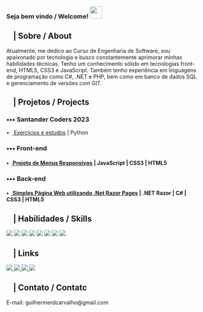 <div><h3>Seja bem vindo / Welcome! <img src="https://github.com/blackcater/blackcater/raw/main/images/Hi.gif" height="32" /></h3></div>
<!-- SOBRE -->

<div>
    <h2><img src="https://media.giphy.com/media/v1.Y2lkPTc5MGI3NjExZDUzNTJmNDc1MmY3NWEzZWU2MzFiOTU2OWU5MDI0OTM1ZTMwZTZkMiZjdD1n/131tNuGktpXGhy/giphy.gif" height="13">         | Sobre / About</h2>
    <p>Atualmente, me dedico ao Curso de Engenharia de Software, sou apaixonado por tecnologia e busco constantemente aprimorar minhas habilidades técnicas. Tenho um conhecimento sólido em tecnologias front-end, HTML5, CSS3 e JavaScript. Também tenho experiência em linguagens de programação como C#, .NET e PHP, bem como em banco de dados SQL e gerenciamento de versões com GIT.</p>
</div>

<!-- PROJETOS / PROJECTS -->
<div>
    <h2><img src="https://media.giphy.com/media/PtjGkQZGk6UTQpugvm/giphy.gif" height="13"> | Projetos / Projects</h2>
    <h3>••• Santander Coders 2023 </h3>
        <p> •&nbsp;&nbsp;<a href="https://github.com/devguilhermecarvalho/santander-coders-2023-engdados">
           Exercícios e estudos</a> | Python</p>
    <h3>••• Front-end </h3>
    <h4>
        <p> •&nbsp;&nbsp;<a href="https://github.com/devguilhermecarvalho/Menus">
           Projeto de Menus Responsivos</a> | JavaScript | CSS3 | HTML5</p>
    </h4>       
    <h3>••• Back-end </h3>
    <h4>
        <p> •&nbsp;&nbsp;<a href="https://github.com/devguilhermecarvalho/simple-web-app">
            Simples Página Web utilizando .Net Razor Pages</a> | .NET Razor | C# | CSS3 | HTML5 </p>
    </h4>    
</div>

<!-- HABILIDADES / SKILLS -->
<div>
    <h2><img src="https://media.giphy.com/media/v1.Y2lkPTc5MGI3NjExODAwN2ZhYjQ3NWEyZTRmZGQ0NzVlNjljZDIzMjQ5YmQxZDAyNDk2OCZjdD1n/xTiTnJx84dFZitpX2g/giphy.gif" height="13"> | Habilidades / Skills</h2>
    <!-- HTML -->
    <img src="https://img.shields.io/badge/HTML5-E34F26?style=for-the-badge&logo=html5&logoColor=white">
    <!-- CSS -->
    <img src="https://img.shields.io/badge/CSS3-1572B6?style=for-the-badge&logo=css3&logoColor=white">
    <!-- JAVASCRIPT -->
    <img src="https://img.shields.io/badge/JavaScript-323330?style=for-the-badge&logo=javascript&logoColor=F7DF1E">
    <!-- PHP -->
    <img src="https://img.shields.io/badge/PHP-777BB4?style=for-the-badge&logo=php&logoColor=white">
    <!-- MYSQL -->
    <img src="https://img.shields.io/badge/MySQL-00000F?style=for-the-badge&logo=mysql&logoColor=white">
    <!-- WORDPRESS -->
    <img src="https://img.shields.io/badge/Wordpress-21759B?style=for-the-badge&logo=wordpress&logoColor=white">
    <!-- .NET -->
    <img src="https://img.shields.io/badge/.NET-5C2D91?style=for-the-badge&logo=.net&logoColor=white">
    <!-- C# -->
    <img src="https://img.shields.io/badge/C%23-239120?style=for-the-badge&logo=c-sharp&logoColor=white">
</div>


<!-- REDES SOCIAIS -->
<div>
    <h2><img src="https://media.giphy.com/media/v1.Y2lkPTc5MGI3NjExNzg2YmI2Zjk1N2Y4NmZiYjYxMjFjNTJlNjBlZWExN2I4MGYwNWE4ZCZjdD1n/xTiTnnmUYRNL25RqNi/giphy.gif" height="13"> | Links</h2>
    <!-- LINKEDIN -->
    <a href="https://www.linkedin.com/in/devguilhermecarvalho/" target="_blank">
        <img src="https://img.shields.io/badge/LinkedIn-0077B5?style=for-the-badge&logo=linkedin&logoColor=white" target="_blank">
    </a>
    <!-- INSTAGRAM -->
    <a href="https://www.instagram.com/dev.guilhermecarvalho/" target="_blank">
        <img src="https://img.shields.io/badge/Instagram-E4405F?style=for-the-badge&logo=instagram&logoColor=white" target="_blank">
    </a>
    <!-- YOUTUBE -->
    <a href="https://www.youtube.com/@devguilhermecarvalho" target="_blank">
        <img src="https://img.shields.io/badge/YouTube-FF0000?style=for-the-badge&logo=youtube&logoColor=white">
    </a>
    <!-- BEHANCE -->
    <a href="https://www.behance.net/guilherrosade" target="_blank">
        <img src="https://img.shields.io/badge/-Behance-blue?style=for-the-badge&logo=behance&logoColor=white">
    </a>
</div>


<!-- CONTATO -->
<div>
    <h2><img src="https://media.giphy.com/media/v1.Y2lkPTc5MGI3NjExZjJkMTBkZmVhYjJlMzE3MDliYWM4MTU0NDc1NTJjNWY0ZGY4YzE1NiZjdD1n/l0Exm8xQJVmo1WtSU/giphy.gif" height="13"> | Contato / Contatc</h2>
    <p>E-mail: guilhermerdcarvalho@gmail.com</p>
</div>
